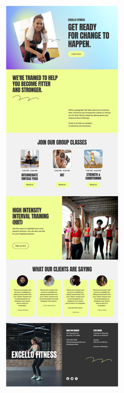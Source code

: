 ![template](https://raw.githubusercontent.com/ShriIraCatalog/resources-two/refs/heads/master/2025/04/20/20250420173952.png)
